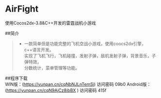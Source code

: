 # AirFight
使用Cocos2dx-3.8&amp;C++开发的雷霆战机小游戏

##简介  
>* 一款简单但是功能完整的飞机空战小游戏，使用coocs2dx引擎，c++语言开发。  
实现了飞机飞行，飞机碰撞，发射子弹，敌机发射子弹，背景音乐，子弹特效，  
分数统计，菜单管理等功能。  

##程序下载  
WIN版：(https://yunpan.cn/cqNbNJLnTemSj)  访问密码 09b0
Android版：(https://yunpan.cn/cqN9AjCz8ibBX )  访问密码 415f
